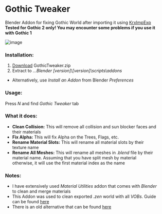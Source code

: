 # Gothic Tweaker
Blender Addon for fixing Gothic World after importing it using [KrxImpExp](https://gitlab.com/Patrix9999/krximpexp)  
**Tested for Gothic 2 only! You may encounter some problems if you use it with Gothic 1**

![image](https://user-images.githubusercontent.com/34831419/221976921-2465a688-0231-4dcc-9ac4-b2127456f092.png)

### Installation:
1. [Download](https://github.com/Solessfir/GothicTweaker/releases/tag/3.4) GothicTweaker.zip
2. Extract to *...Blender [version]\\[version]\scripts\addons*
* Alternatively, use *Install an Addon* from Blender *Preferences*

### Usage:
Press *N* and find *Gothic Tweaker* tab

### What it does:
* **Clean Collision:** This will remove all collision and sun blocker faces and their materials
* **Fix Alpha:** This will fix Alpha on the Trees, Flags, etc.
* **Rename Material Slots:** This will rename all material slots by their texture name
* **Rename All Meshes:** This will rename all meshes in *.blend* file by their material name. Assuming that you have split mesh by material otherwise, it will use the first material index as the name

### Notes:
* I have extensively used *Material Utilities* addon that comes with *Blender* to clean and merge materials
* This Addon was used to clean exported *.zen* world with all *VOBs*. Guide can be found [here](https://telegra.ph/How-to-export-all-VOBs-from-ZEN-02-26)
* There is an old alternative that can be found [here](https://forum.worldofplayers.de/forum/threads/1492323-Blender-Script-Gothic-MaT-Blender)
